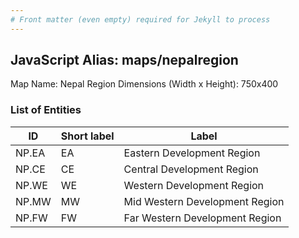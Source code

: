 ```yaml
---
# Front matter (even empty) required for Jekyll to process
---
```


## JavaScript Alias: maps/nepalregion

Map Name: Nepal Region
Dimensions (Width x Height): 750x400





### List of Entities

ID | Short label | Label
---|---|---|
NP.EA|EA|Eastern Development Region
NP.CE|CE|Central Development Region	
NP.WE|WE|Western Development Region	
NP.MW|MW|Mid Western Development Region	
NP.FW|FW|Far Western Development Region